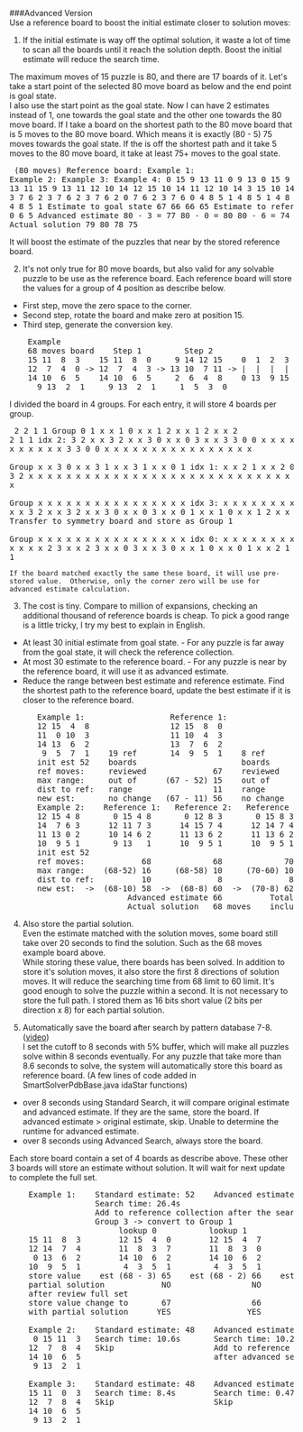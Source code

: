 ###Advanced Version  
Use a reference board to boost the initial estimate closer to solution moves:  

1.  If the initial estimate is way off the optimal solution, it waste a lot of time to scan all the boards until it reach the solution depth.  Boost the initial estimate will reduce the search time.

  The maximum moves of 15 puzzle is 80, and there are 17 boards of it.  Let's take a start point of the selected 80 move board as below and the end point is goal state.    
  I also use the start point as the goal state.  Now I can have 2 estimates instead of 1, one towards the goal state and the other one towards the 80 move board.
  If I take a board on the shortest path to the 80 move board that is 5 moves to the 80 move board.  Which means it is exactly (80 - 5) 75 moves towards the goal state.
  If the is off the shortest path and it take 5 moves to the 80 move board, it take at least 75+ moves to the goal state.
    <pre>
        (80 moves)
      Reference board:      Example 1:      Example 2:      Example 3:      Example 4:
       0 15  9 13           11  0  9 13      0 15  9 13     12 11  9 13     11 15  9 13
      11 12 10 14           12 15 10 14     11 12 10 14      3 15 10 14     12 10 14  2
       3  7  6  2            3  7  6  2      3  7  6  2      0  7  6  2      3  7  6  0 
       4  8  5  1            4  8  5  1      4  8  5  1      4  8  5  1      4  8  5  1 
      Estimate to goal state         67              66              66              65
      Estimate to reference board     3               0               6               5
      Advanced estimate     80 - 3 = 77     80 - 0 = 80     80 - 6 = 74     80 - 5 = 75
      Actual solution                79              80              78              75</pre>
  It will boost the estimate of the puzzles that near by the stored reference board.
    
2.  It's not only true for 80 move boards, but also valid for any solvable puzzle to be use as the reference board.  Each reference board will store the values for a group of 4 position as describe below. 
  * First step, move the zero space to the corner.  
  * Second step, rotate the board and make zero at position 15.  
  * Third step, generate the conversion key.  
    <pre>
     Example
     68 moves board    Step 1         Step 2                            Step 3
     15 11  8  3    15 11  8  0     9 14 12 15    0  1  2  3  4  5  6  7  8  9 10 11 12 13 14 15
     12  7  4  0 -> 12  7  4  3 -> 13 10  7 11 -> |  |  |  |  |  |  |  |  |  |  |  |  |  |  |  |
     14 10  6  5    14 10  6  5     2  6  4  8    0 13  9 15 11 14 10  7 12  1  6  8  3  5  2  4
       9 13  2  1     9 13  2  1     1  5  3  0</pre>

  I divided the board in 4 groups.  For each entry, it will store 4 boards per group.
    <pre>
        2 2 1 1      Group     0 1 x x    1 0 x x    1 2 x x    1 2 x x
        2 2 1 1      idx 2:    3 2 x x    3 2 x x    3 0 x x    0 3 x x
        3 3 0 0                x x x x    x x x x    x x x x    x x x x
        3 3 0 0                x x x x    x x x x    x x x x    x x x x  
                     Group     x x 3 0    x x 3 1    x x 3 1    x x 0 1
                     idx 1:    x x 2 1    x x 2 0    x x 0 2    x x 3 2
                               x x x x    x x x x    x x x x    x x x x
                               x x x x    x x x x    x x x x    x x x x  
                     Group     x x x x    x x x x    x x x x    x x x x
                     idx 3:    x x x x    x x x x    x x x x    x x x x
                               3 2 x x    3 2 x x    3 0 x x    0 3 x x
                               0 1 x x    1 0 x x    1 2 x x    1 2 x x
                               Transfer to symmetry board and store as Group 1  
                     Group     x x x x    x x x x    x x x x    x x x x
                     idx 0:    x x x x    x x x x    x x x x    x x x x
                               x x 2 3    x x 2 3    x x 0 3    x x 3 0
                               x x 1 0    x x 0 1    x x 2 1    x x 2 1</pre>
                               
    If the board matched exactly the same these board, it will use pre-stored value.  Otherwise, only the corner zero will be use for advanced estimate calculation.

3.  The cost is tiny.  Compare to million of expansions, checking an additional thousand of reference boards is cheap.  To pick a good range is a little tricky, I try my best to explain in English. 
  * At least 30 initial estimate from goal state. - For any puzzle is far away from the goal state, it will check the reference collection.  
  * At most 30 estimate to the reference board. - For any puzzle is near by the reference board, it will use it as advanced estimate.
  * Reduce the range between best estimate and reference estimate.  Find the shortest path to the reference board, update the best estimate if it is closer to the reference board.
    <pre>
       Example 1:                  Reference 1:                Reference 2:
       12 15  4  8                 12 15  8  0                 12 15  4  0 
       11  0 10  3                 11 10  4  3                 11 10  3  8 
       14 13  6  2                 13  7  6  2                 14 13  6  2 
        9  5  7  1    19 ref       14  9  5  1    8 ref         9  5  7  1
       init est 52    boards                      boards                     Adv est  62
       ref moves:     reviewed              67    reviewed              65   Actual   66 moves
       max range:     out of      (67 - 52) 15    out of      (65 - 56)  9
       dist to ref:   range                 11    range                  3
       new est:       no change   (67 - 11) 56    no change   (65 -  3) 62   
       Example 2:    Reference 1:   Reference 2:   Reference 3:   Reference 4:   Reference 5:
       12 15 4 8       0 15 4 8       0 12 8 3       0 15 8 3       0 15 4 8      12 15 8 0
       14  7 6 3      12 11 7 3      14 15 7 4      12 14 7 4      12 14 7 3      14  7 4 3
       11 13 0 2      10 14 6 2      11 13 6 2      11 13 6 2      11 13 6 2      11 13 6 2
       10  9 5 1       9 13   1      10  9 5 1      10  9 5 1      10  9 5 1      10  9 5 1
       init est 52
       ref moves:            68             68             70             68             69
       max range:    (68-52) 16     (68-58) 10     (70-60) 10      (68-62) 6      (69-64) 5
       dist to ref:          10              8              8              4              3
       new est:  ->  (68-10) 58  ->  (68-8) 60  ->  (70-8) 62  ->  (68-4) 64  ->  (69-3) 66
                          Advanced estimate 66          Total reviewed reference boards: 13
                          Actual solution   68 moves    include 8 board are out of range
  </pre>

4.  Also store the partial solution.  
  Even the estimate matched with the solution moves, some board still take over 20 seconds to find the solution.  Such as the 68 moves example board above.  
  While storing these value, there boards has been solved.  In addition to store it's solution moves, it also store the first 8 directions of solution moves.  It will reduce the searching time from 68 limit to 60 limit.  It's good enough to solve the puzzle within a second.  It is not necessary to store the full path.  I stored them as 16 bits short value (2 bits per direction x 8) for each partial solution.

5.  Automatically save the board after search by pattern database 7-8.  ([video])  
  I set the cutoff to 8 seconds with 5% buffer, which will make all puzzles solve within 8 seconds eventually.  For any puzzle that take more than 8.6 seconds to solve, the system will automatically store this board as reference board.  (A few lines of code added in SmartSolverPdbBase.java idaStar functions)
  * over 8 seconds using Standard Search, it will compare original estimate and advanced estimate.
    If they are the same, store the board.
    If advanced estimate > original estimate, skip.  Unable to determine the runtime for advanced estimate.
  * over 8 seconds using Advanced Search, always store the board.

  Each store board contain a set of 4 boards as describe above.  These other 3 boards will store an estimate without solution.  It will wait for next update to complete the full set.  
  <pre>
    Example 1:    Standard estimate: 52    Advanced estimate: same      Actual moves: 68    
                  Search time: 26.4s       
                  Add to reference collection after the search, either std/adv version.
                  Group 3 -> convert to Group 1
                       lookup 0           lookup 1           lookup 2           lookup 3
    15 11  8  3        12 15  4  0        12 15  4  7        12 15  4  7        12 15  0  7 
    12 14  7  4        11  8  3  7        11  8  3  0        11  8  0  3        11  8  4  3 
     0 13  6  2        14 10  6  2        14 10  6  2        14 10  6  2        14 10  6  2        
    10  9  5  1         4  3  5  1         4  3  5  1         4  3  5  1         4  3  5  1   
    store value    est (68 - 3) 65    est (68 - 2) 66    est (68 - 1) 67                 68
    partial solution            NO                 NO                 NO                YES
    after review full set
    store value change to       67                 66                 67                 68
    with partial solution      YES                YES                YES                YES  
    
    Example 2:    Standard estimate: 48    Advanced estimate: 64        Actual moves: 66
     0 15 11  3   Search time: 10.6s       Search time: 10.2s
    12  7  8  4   Skip                     Add to reference collection
    14 10  6  5                            after advanced search only.
     9 13  2  1 
                   
    Example 3:    Standard estimate: 48    Advanced estimate: 66        Actual moves: 66
    15 11  0  3   Search time: 8.4s        Search time: 0.47s      
    12  7  8  4   Skip                     Skip         
    14 10  6  5 
     9 13  2  1</pre>

[video]: https://youtu.be/QBhoM1RySPQ

